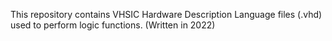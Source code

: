 This repository contains VHSIC Hardware Description Language files (.vhd) used to perform logic functions. (Written in 2022)
